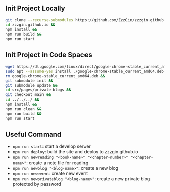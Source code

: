 ## Init Project Locally
```bash
git clone --recurse-submodules https://github.com/ZzzGin/zzzgin.github.io.git && 
cd zzzgin.github.io &&
npm install &&
npm run build &&
npm run start
```

## Init Project in Code Spaces
```bash
wget https://dl.google.com/linux/direct/google-chrome-stable_current_amd64.deb &&
sudo apt --assume-yes install ./google-chrome-stable_current_amd64.deb &&
rm google-chrome-stable_current_amd64.deb && 
git submodule init &&
git submodule update &&
cd src/pages/private-blogs &&
git checkout main &&
cd ../../../ &&
npm install &&
npm run clean &&
npm run build &&
npm run start
```

## Useful Command 
* `npm run start`: start a develop server
* `npm run deploy`: build the site and deploy to zzzgin.github.io
* `npm run newreading "<book-name>" "<chapter-number>" "<chapter-name>"`: create a note file for reading
* `npm run newblog "<blog-name>"`: create a new blog
* `npm run newevent`: create new event
* `npm run newprivateblog "<blog-name>"`: create a new private blog protected by password
